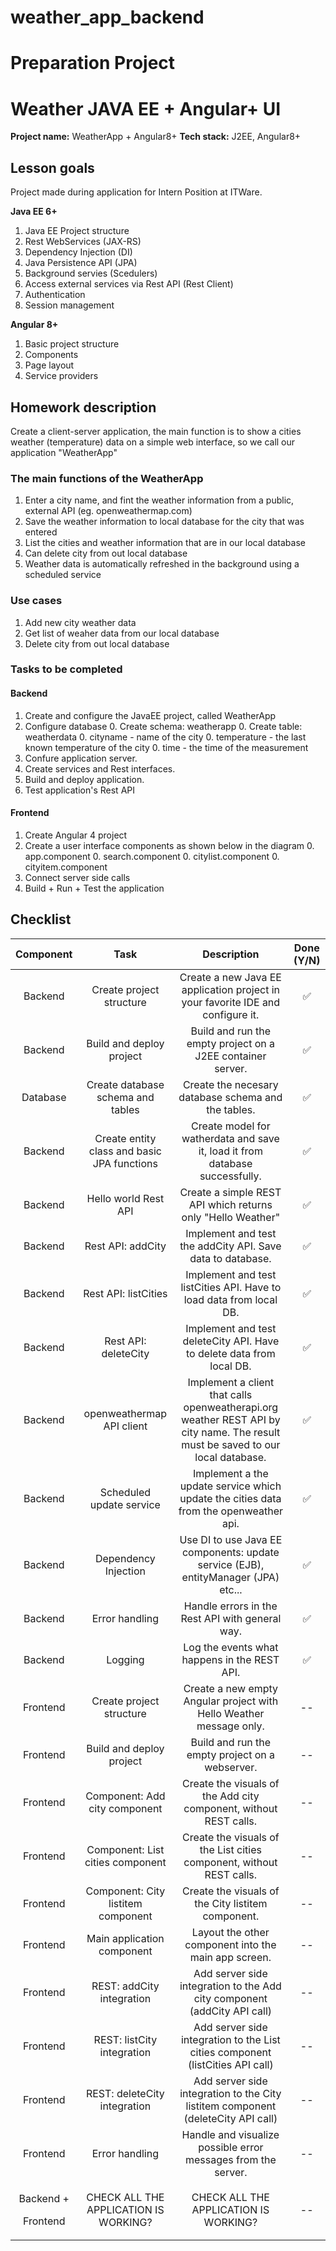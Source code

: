 # weather_app_backend

# **Preparation Project**
# **Weather JAVA EE + Angular+  UI**
**Project name:** WeatherApp + Angular8+
**Tech stack:** J2EE, Angular8+
## **Lesson goals**
Project made during application for Intern Position at ITWare.

**Java EE 6+**
1. Java EE Project structure
1. Rest WebServices (JAX-RS)
1. Dependency Injection (DI)
1. Java Persistence API (JPA)
1. Background servies (Scedulers)
1. Access external services via Rest API (Rest Client)
1. Authentication
1. Session management

**Angular 8+**
1. Basic project structure
1. Components
1. Page layout
1. Service providers

## **Homework description**
Create a client-server application, the main function is to show a cities weather (temperature) data on a simple web interface, so we call our application "WeatherApp"

### **The main functions of the WeatherApp**
1. Enter a city name, and fint the weather information from a public, external API (eg. openweathermap.com)
1. Save the weather information to local database for the city that was entered
1. List the cities and weather information that are in our local database
1. Can delete city from out local database
1. Weather data is automatically refreshed in the background using a scheduled service

### **Use cases**
1. Add new city weather data
1. Get list of weaher data from our local database
1. Delete city from out local database

### **Tasks to be completed**
#### **Backend**
1. Create and configure the JavaEE project, called WeatherApp
1. Configure database 
   0. Create schema: weatherapp
   0. Create table: weatherdata 
      0. cityname - name of the city
      0. temperature - the last known temperature of the city
      0. time - the time of the measurement
1. Confure application server.
1. Create services and Rest interfaces.
1. Build and deploy application.
1. Test application's Rest API

#### **Frontend**
1. Create Angular 4 project
1. Create a user interface components as shown below in the diagram
   0. app.component
   0. search.component
   0. citylist.component
   0. cityitem.component
1. Connect server side calls
1. Build + Run + Test the application


## **Checklist**

|**Component**|**Task**|**Description**|**Done (Y/N)**|
| :-: | :-: | :-: | :-: |
|Backend|Create project structure|Create a new Java EE application project in your favorite IDE and configure it.|:white_check_mark:|
|Backend|Build and deploy project|Build and run the empty project on a J2EE container server.|:white_check_mark:|
|Database|Create database schema and tables|Create the necesary database schema and the tables.|:white_check_mark:|
|Backend|Create entity class and basic JPA functions|Create model for watherdata and save it, load it from database successfully.|:white_check_mark:|
|Backend|Hello world Rest API|Create a simple REST API which returns only "Hello Weather"|:white_check_mark:|
|Backend|Rest API: addCity|Implement and test the addCity API. Save data to database.|:white_check_mark:|
|Backend|Rest API: listCities|Implement and test listCities API. Have to load data from local DB.|:white_check_mark:|
|Backend|Rest API: deleteCity|Implement and test deleteCity API. Have to delete data from local DB.|:white_check_mark:|
|Backend|openweathermap API client|Implement a client that calls openweatherapi.org weather REST API by city name. The result must be saved to our local database.|:white_check_mark:|
|Backend|Scheduled update service|Implement a the update service which update the cities data from the openweather api.|:white_check_mark:|
|Backend|Dependency Injection|Use DI to use Java EE components: update service (EJB), entityManager (JPA) etc...|:white_check_mark:|
|Backend|Error handling|Handle errors in the Rest API with general way.|:white_check_mark:|
|Backend|Logging|Log the events what happens in the REST API.|:white_check_mark:|
|Frontend|Create project structure|Create a new empty Angular project with Hello Weather message only.|--|
|Frontend|Build and deploy project|Build and run the empty project on a webserver.|--|
|Frontend|Component: Add city component|Create the visuals of the Add city component, without REST calls.|--|
|Frontend|Component: List cities component|Create the visuals of the List cities component, without REST calls.|--|
|Frontend|Component: City listitem component|Create the visuals of the City listitem component.|--|
|Frontend|Main application component|Layout the other component into the main app screen.|--|
|Frontend|REST: addCity integration|Add server side integration to the Add city component (addCity API call)|--|
|Frontend|REST: listCity integration|Add server side integration to the List cities component (listCities API call)|--|
|Frontend|REST: deleteCity integration|Add server side integration to the City listitem component (deleteCity API call)|--|
|Frontend|Error handling|Handle and visualize possible error messages from the server.|--|
|<p>Backend +</p><p>Frontend</p>|CHECK ALL THE APPLICATION IS WORKING?|CHECK ALL THE APPLICATION IS WORKING?|--|
